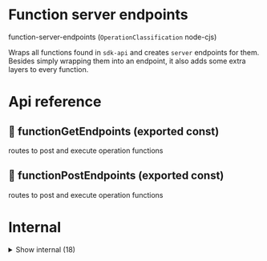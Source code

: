 # Function server endpoints

function-server-endpoints (`OperationClassification` node-cjs)

Wraps all functions found in `sdk-api` and creates `server` endpoints for them. Besides simply wrapping them into an endpoint, it also adds some extra layers to every function.




# Api reference

## 📄 functionGetEndpoints (exported const)

routes to post and execute operation functions


## 📄 functionPostEndpoints (exported const)

routes to post and execute operation functions

# Internal

<details><summary>Show internal (18)</summary>
    
  # calculateDeviceName()




| Input      |    |    |
| ---------- | -- | -- |
| ipInfo | `IPInfo` |  |,| userAgent | `IResult` |  |
| **Output** | `String`   |    |



## executeFunctionWithParameters()

steps for someone to use the API

1) auth
2) cache lookup
3) input validation
4) running function
5) store cache
6) store performance
7) returning result

TODO: make it possible to return result BEFORE storing cache and performance. we probably need to use the server.reply for this, which makes this function unusable in any other setting than an api, so let's make it optional


| Input      |    |    |
| ---------- | -- | -- |
| - | | |
| **Output** |    |    |



## getAuthorizationInfo()

returns `AuthorizationInfo` for a device + function


| Input      |    |    |
| ---------- | -- | -- |
| device | `Storing<Device>` |  |,| fn | {  } |  |
| **Output** | {  }   |    |



## getTsFunction()

Uses the `sdk-function-paths` sdk to the indexation of any function in the project.


| Input      |    |    |
| ---------- | -- | -- |
| functionName | string |  |
| **Output** |    |    |



## isGetEndpoint()

| Input      |    |    |
| ---------- | -- | -- |
| functionName | string |  |
| **Output** |    |    |



## isRawEndpoint()

| Input      |    |    |
| ---------- | -- | -- |
| functionName | string |  |
| **Output** |    |    |



## savePageVisit()

| Input      |    |    |
| ---------- | -- | -- |
| deviceId | `Id` |  |,| ipInfo | `IPInfo` |  |,| referer | string |  |
| **Output** |    |    |



## storeFunctionExecution()

wrapper function that stores execution-speed in an object with `FunctionPerformance` data-structure. Store this using `db.push` if it adds value
.


| Input      |    |    |
| ---------- | -- | -- |
| tsFunction | `TsFunction` |  |,| inputParameters (optional) | {  }[] |  |,| output | {  } |  |,| performance | `PerformanceItem`[] |  |,| isResultFromCache | boolean |  |,| paymentInfo (optional) | { cost?: number, <br />personId?: string, <br />groupId?: string, <br /> } |  |
| **Output** |    |    |



## upsertDevice()

Returns device with all attached (logged in) `Person`s, and `currentPersonCalculated`

Either finds the device and updates it according to the new request metadata, or creates a new device.

Should never return `undefined` if the database functions...

TODO: Use cookies (https://serverjs.io/documentation/reply/#cookie-) to login

Needed for having `authToken` with GET as well in a safe manner (e.g. for images)


| Input      |    |    |
| ---------- | -- | -- |
| - | | |
| **Output** |    |    |



## 📄 calculateDeviceName (exported const)

## 📄 executeFunctionWithParameters (exported const)

steps for someone to use the API

1) auth
2) cache lookup
3) input validation
4) running function
5) store cache
6) store performance
7) returning result

TODO: make it possible to return result BEFORE storing cache and performance. we probably need to use the server.reply for this, which makes this function unusable in any other setting than an api, so let's make it optional


## 📄 getAuthorizationInfo (exported const)

returns `AuthorizationInfo` for a device + function


## 📄 getTsFunction (exported const)

Uses the `sdk-function-paths` sdk to the indexation of any function in the project.


## 📄 isGetEndpoint (exported const)

## 📄 isRawEndpoint (exported const)

## 📄 savePageVisit (exported const)

## 📄 storeFunctionExecution (exported const)

wrapper function that stores execution-speed in an object with `FunctionPerformance` data-structure. Store this using `db.push` if it adds value
.


## 📄 upsertDevice (exported const)

Returns device with all attached (logged in) `Person`s, and `currentPersonCalculated`

Either finds the device and updates it according to the new request metadata, or creates a new device.

Should never return `undefined` if the database functions...

TODO: Use cookies (https://serverjs.io/documentation/reply/#cookie-) to login

Needed for having `authToken` with GET as well in a safe manner (e.g. for images)
  </details>

